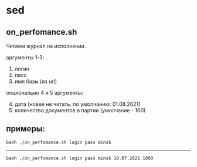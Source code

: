 # sed
## on_perfomance.sh
Читаем журнал на исполнении.  

аргументы 1-3:  

 1. логин 
 2. пасс 
 3. имя базы (из url)  

опционально 4 и 5 аргументы:  

 4. дата (новее не читать. по умолчанию: 01.08.2021)
 5. количество документов в партии (умолчание - 100)
## примеры:
    bash ./on_perfomance.sh login pass minsk  
---
    bash ./on_perfomance.sh login pass minsk 10.07.2021 1000

